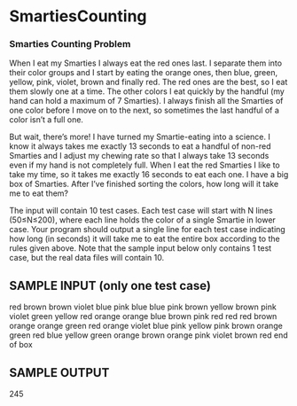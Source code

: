 # SmartiesCounting
### Smarties Counting Problem

When I eat my Smarties I always eat the red ones last. I separate them into their color groups and I start by eating the orange ones, then blue, green, yellow, pink, violet, brown and finally red. The red ones are the best, so I eat them slowly one at a time. The other colors I eat quickly by the handful (my hand can hold a maximum of 7 Smarties). I always finish all the Smarties of one color before I move on to the next, so sometimes the last handful of a color isn’t a full one.

But wait, there’s more! I have turned my Smartie-eating into a science. I know it always takes me exactly 13 seconds to eat a handful of non-red Smarties and I adjust my chewing rate so that I always take 13 seconds even if my hand is not completely full. When I eat the red Smarties I like to take my time, so it takes me exactly 16 seconds to eat each one. I have a big box of Smarties. After I’ve finished sorting the colors, how long will it take me to eat them?

The input will contain 10 test cases. Each test case will start with N lines (50≤N≤200), where each line holds the color of a single Smartie in lower case.  Your program should output a single line for each test case indicating how long (in seconds) it will take me to eat the entire box according to the rules given above. Note that the sample input below only contains 1 test case, but the real data files will contain 10.
 
## SAMPLE INPUT (only one test case)
red
brown
brown
violet
blue
pink
blue
blue
pink
brown
yellow
brown
pink
violet
green
yellow
red
orange
orange
blue
brown
pink
red
red
red
brown
orange
orange
green
red
orange
violet
blue
pink
yellow
pink
brown
orange
green
red
blue
yellow
green
orange
brown
orange
pink
violet
brown
red
end of box

## SAMPLE OUTPUT
245
